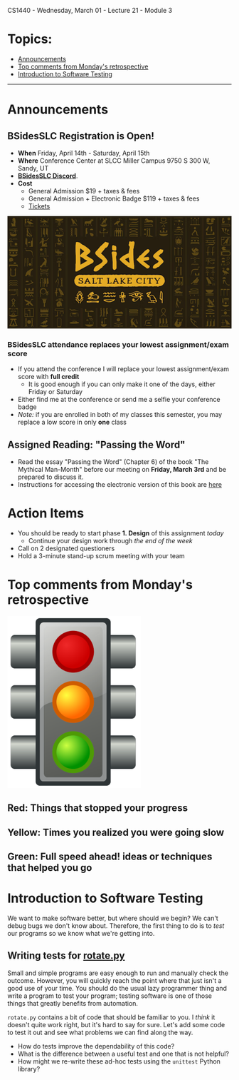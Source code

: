 CS1440 - Wednesday, March 01 - Lecture 21 - Module 3

# Topics:
* [Announcements](#announcements)
* [Top comments from Monday's retrospective](#top-comments-from-mondays-retrospective)
* [Introduction to Software Testing](#introduction-to-software-testing)


------------------------------------------------------------
# Announcements

## BSidesSLC Registration is Open!

*   **When**  Friday, April 14th - Saturday, April 15th
*   **Where** Conference Center at SLCC Miller Campus 9750 S 300 W, Sandy, UT
*   [**BSidesSLC Discord**](https://discord.com/invite/hBcnv9gb73).
*   **Cost**  
    *   General Admission $19 + taxes & fees
    *   General Admission + Electronic Badge $119 + taxes & fees
    *   [Tickets](https://www.eventbrite.com/e/bsidesslc-2023-tickets-527264701917)

![](./02-bsides-logo.png)


### BSidesSLC attendance replaces your lowest assignment/exam score

*   If you attend the conference I will replace your lowest assignment/exam score with **full credit**
    *   It is good enough if you can only make it one of the days, either Friday or Saturday
*   Either find me at the conference or send me a selfie your conference badge
*   *Note:* if you are enrolled in both of my classes this semester, you may replace a low score in only **one** class


## Assigned Reading: "Passing the Word"

*   Read the essay "Passing the Word" (Chapter 6) of the book "The Mythical Man-Month" before our meeting on **Friday, March 3rd** and be prepared to discuss it.
*   Instructions for accessing the electronic version of this book are [here](../../Required_Reading_Schedule.md#accessing-ebooks-for-free-through-the-usu-library)


# Action Items

*   You should be ready to start phase **1. Design** of this assignment *today*
    *   Continue your design work through *the end of the week*
*	Call on 2 designated questioners
*	Hold a 3-minute stand-up scrum meeting with your team



# Top comments from Monday's retrospective

![09-traffic-jams.png](./09-traffic-jams.png "A traffic signal")

## __Red__: Things that **stopped** your progress


## __Yellow__: Times you realized you were going **slow**


## __Green__: Full speed ahead! ideas or techniques that helped you **go**




# Introduction to Software Testing

We want to make software better, but where should we begin?  We can't debug
bugs we don't know about.  Therefore, the first thing to do is to *test* our
programs so we know what we're getting into.


## Writing tests for [rotate.py](./rotate.py)

Small and simple programs are easy enough to run and manually check the
outcome.  However, you will quickly reach the point where that just isn't a
good use of your time.  You should do the usual lazy programmer thing and write
a program to test your program; testing software is one of those things that
greatly benefits from automation.

`rotate.py` contains a bit of code that should be familiar to you.  I *think*
it doesn't quite work right, but it's hard to say for sure.  Let's add some
code to test it out and see what problems we can find along the way.

*   How do tests improve the dependability of this code?
*   What is the difference between a useful test and one that is not helpful?
*   How might we re-write these ad-hoc tests using the `unittest` Python library?



